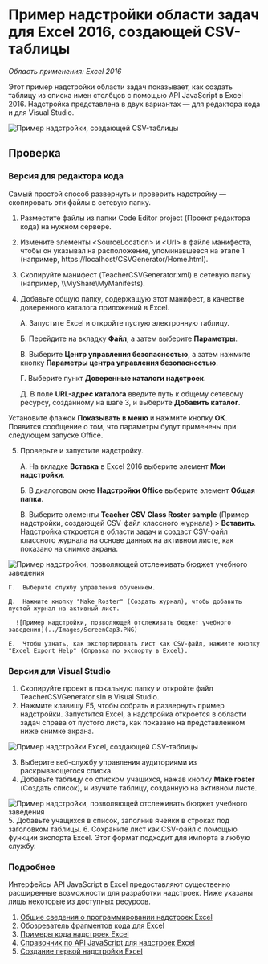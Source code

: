 # <a name="csv-generator-task-pane-add-in-sample-for-excel-2016"></a>Пример надстройки области задач для Excel 2016, создающей CSV-таблицы

_Область применения: Excel 2016_

Этот пример надстройки области задач показывает, как создать таблицу из списка имен столбцов с помощью API JavaScript в Excel 2016. Надстройка представлена в двух вариантах — для редактора кода и для Visual Studio.

![Пример надстройки, создающей CSV-таблицы](../Images/ScreenCap1.PNG)

## <a name="try-it-out"></a>Проверка
### <a name="code-editor-version"></a>Версия для редактора кода

Самый простой способ развернуть и проверить надстройку — скопировать эти файлы в сетевую папку.

1.  Разместите файлы из папки Code Editor project (Проект редактора кода) на нужном сервере.
2.  Измените элементы \<SourceLocation\> и \<Url\> в файле манифеста, чтобы он указывал на расположение, упоминавшееся на этапе 1 (например, https://localhost/CSVGenerator/Home.html).
3.  Скопируйте манифест (TeacherCSVGenerator.xml) в сетевую папку (например, \\\MyShare\MyManifests).
4.  Добавьте общую папку, содержащую этот манифест, в качестве доверенного каталога приложений в Excel.

    А.  Запустите Excel и откройте пустую электронную таблицу.

    Б.  Перейдите на вкладку **Файл**, а затем выберите **Параметры**.

    В.  Выберите **Центр управления безопасностью**, а затем нажмите кнопку **Параметры центра управления безопасностью**.

    Г.  Выберите пункт **Доверенные каталоги надстроек**.

    Д.  В поле **URL-адрес каталога** введите путь к общему сетевому ресурсу, созданному на шаге 3, и выберите **Добавить каталог**.

   Установите флажок **Показывать в меню** и нажмите кнопку **ОК**. Появится сообщение о том, что параметры будут применены при следующем запуске Office.

5.  Проверьте и запустите надстройку.

    А.  На вкладке **Вставка** в Excel 2016 выберите элемент **Мои надстройки**.

    Б.  В диалоговом окне **Надстройки Office** выберите элемент **Общая папка**.

    В.  Выберите элементы **Teacher CSV Class Roster sample** (Пример надстройки, создающей CSV-файл классного журнала) > **Вставить**. Надстройка откроется в области задач и создаст CSV-файл классного журнала на основе данных на активном листе, как показано на снимке экрана.

   ![Пример надстройки, позволяющей отслеживать бюджет учебного заведения](../Images/ScreenCap2.PNG)

    Г.  Выберите службу управления обучением.

    Д.  Нажмите кнопку "Make Roster" (Создать журнал), чтобы добавить пустой журнал на активный лист.

      ![Пример надстройки, позволяющей отслеживать бюджет учебного заведения](../Images/ScreenCap3.PNG)

    Е.  Чтобы узнать, как экспортировать лист как CSV-файл, нажмите кнопку "Excel Export Help" (Справка по экспорту в Excel).


### <a name="visual-studio-version"></a>Версия для Visual Studio
1.  Скопируйте проект в локальную папку и откройте файл TeacherCSVGenerator.sln в Visual Studio.
2.  Нажмите клавишу F5, чтобы собрать и развернуть пример надстройки. Запустится Excel, а надстройка откроется в области задач справа от пустого листа, как показано на представленном ниже снимке экрана.

  ![Пример надстройки Excel, создающей CSV-таблицы](../Images/ScreenCap1.PNG)

3.  Выберите веб-службу управления аудиториями из раскрывающегося списка.
4.  Добавьте таблицу со списком учащихся, нажав кнопку **Make roster** (Создать список), и изучите таблицу, созданную на активном листе.

  ![Пример надстройки, позволяющей отслеживать бюджет учебного заведения](../Images/ScreenCap3.PNG)
5.  Добавьте учащихся в список, заполнив ячейки в строках под заголовком таблицы.
6.  Сохраните лист как CSV-файл с помощью функции экспорта Excel. Этот формат подходит для импорта в любую службу.


### <a name="learn-more"></a>Подробнее

Интерфейсы API JavaScript в Excel предоставляют существенно расширенные возможности для разработки надстроек. Ниже указаны лишь некоторые из доступных ресурсов.

1.  [Общие сведения о программировании надстроек Excel](https://github.com/OfficeDev/office-js-docs/blob/master/excel/excel-add-ins-programming-overview.md)
2.  [Обозреватель фрагментов кода для Excel](http://officesnippetexplorer.azurewebsites.net/#/snippets/excel)
3.  [Примеры кода надстроек Excel](https://github.com/OfficeDev/office-js-docs/blob/master/excel/excel-add-ins-code-samples.md)
4.  [Справочник по API JavaScript для надстроек Excel](https://github.com/OfficeDev/office-js-docs/blob/master/excel/excel-add-ins-javascript-reference.md)
5.  [Создание первой надстройки Excel](https://github.com/OfficeDev/office-js-docs/blob/master/excel/build-your-first-excel-add-in.md)

